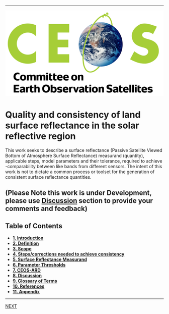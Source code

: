 
***
![](images/CEOS-logo.png)

# **Quality and consistency of land surface reflectance in the solar reflective region**
This work seeks to describe a surface reflectance (Passive Satellite Viewed Bottom of Atmosphere Surface Reflectance) measurand (quantity), applicable steps, model parameters and their tolerance, required to achieve -comparability between like bands from different sensors. The intent of this work is not to dictate a common process or toolset for the generation of consistent surface reflectance quantities. 

## (Please Note this work is under Development, please use [Discussion](https://github.com/ceos-org/surface-reflectance-quality-and-consistency/discussions) section to provide your comments and feedback)

## Table of Contents
- [**1. Introduction**](Introduction.md)
- [**2. Definition**](Definition.md)
- [**3. Scope**](Scope.md)
- [**4. Steps/corrections needed to achieve consistency**](Steps.md)
- [**5. Surface Reflectance Measurand**](Measurand.md)
- [**6. Parameter Thresholds**](Parameters.md)
- [**7. CEOS-ARD**](CEOS-ARD.md)
- [**8. Discussion**](Discussion.md)
- [**9. Glossary of Terms**](Glossary.md)
- [**10. References**](References.md)
- [**11. Appendix**](Appendix.md)
***
[NEXT](Introduction.md)
